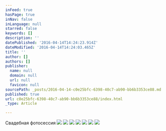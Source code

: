 ```yaml
---
inFeed: true
hasPage: true
inNav: false
inLanguage: null
starred: false
keywords: []
description: ''
datePublished: '2016-04-14T14:24:23.914Z'
dateModified: '2016-04-14T14:24:03.465Z'
title: ''
author: []
authors: []
publisher:
  name: null
  domain: null
  url: null
  favicon: null
sourcePath: _posts/2016-04-14-c0e25bfc-6398-40c7-ab90-bb6b3353ce88.md
published: true
url: c0e25bfc-6398-40c7-ab90-bb6b3353ce88/index.html
_type: Article

---
```

Свадебная фотосессия
![](https://the-grid-user-content.s3-us-west-2.amazonaws.com/0586be3b-fd9e-4095-af42-38cf0740ecf6.jpg)
![](https://the-grid-user-content.s3-us-west-2.amazonaws.com/bb9f52ea-1c84-4af4-9546-b6052615a0d0.jpg)
![](https://the-grid-user-content.s3-us-west-2.amazonaws.com/69493ae6-3f0b-4fb1-972f-60fa7716f7af.jpg)
![](https://the-grid-user-content.s3-us-west-2.amazonaws.com/b6b307cb-b21c-46ab-8002-1a687cd84dae.jpg)
![](https://the-grid-user-content.s3-us-west-2.amazonaws.com/767452b3-9c73-4315-a565-1d63b6f887b2.jpg)
![](https://the-grid-user-content.s3-us-west-2.amazonaws.com/94061d0a-7857-43c3-9bdd-ca45346814b6.jpg)
![](https://the-grid-user-content.s3-us-west-2.amazonaws.com/ff61d88b-e942-477e-bb0c-600be67bede7.jpg)